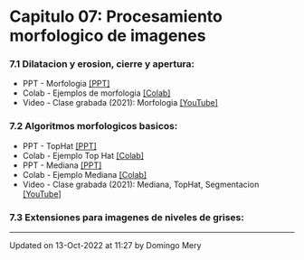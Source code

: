 
# Capitulo 07: Procesamiento morfologico de imagenes
### 7.1 Dilatacion y erosion, cierre y apertura:
* PPT - Morfologia [[PPT]](https://github.com/domingomery/imagenes/blob/master/clases/Cap07_Morphologia/presentations/IMG07_Morfologia.pptx)
* Colab - Ejemplos de morfologia [[Colab]](https://colab.research.google.com/drive/1ibtjuy9wefTFZ4S6bZJWNPBw_rD4Jilo?usp=sharing)
* Video - Clase grabada (2021): Morfologia [[YouTube]](https://youtu.be/fn55sMt9vkI)
### 7.2 Algoritmos morfologicos basicos:
* PPT - TopHat [[PPT]](https://github.com/domingomery/imagenes/blob/master/clases/Cap07_Morphologia/presentations/IMG07_TopHat.pptx)
* Colab - Ejemplo Top Hat [[Colab]](https://colab.research.google.com/drive/1ypaBgxSkLfO3G1R7Juu6lk7-XrSscDOL?usp=sharing)
* PPT - Mediana [[PPT]](https://github.com/domingomery/imagenes/blob/master/clases/Cap07_Morphologia/presentations/IMG07_Mediana.pptx)
* Colab - Ejemplo Mediana [[Colab]](https://colab.research.google.com/drive/1Mq2W2sYdRmGVRKYPUY5awyjQ1LXHajKJ?usp=sharing)
* Video - Clase grabada (2021): Mediana, TopHat, Segmentacion [[YouTube]](https://youtu.be/NucG7pwk2aI)
### 7.3 Extensiones para imagenes de niveles de grises:
---


Updated on 13-Oct-2022 at 11:27 by Domingo Mery
